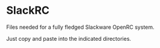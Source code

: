 # SlackRC
Files needed for a fully fledged Slackware OpenRC system.

Just copy and paste into the indicated directories. 
